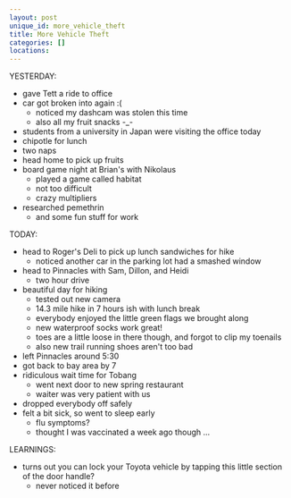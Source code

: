 ```yaml
---
layout: post
unique_id: more_vehicle_theft
title: More Vehicle Theft
categories: []
locations: 
---
```


YESTERDAY:
* gave Tett a ride to office
* car got broken into again :(
  * noticed my dashcam was stolen this time
  * also all my fruit snacks -_-
* students from a university in Japan were visiting the office today
* chipotle for lunch
* two naps
* head home to pick up fruits
* board game night at Brian's with Nikolaus
  * played a game called habitat
  * not too difficult
  * crazy multipliers
* researched pemethrin
  * and some fun stuff for work


TODAY:
* head to Roger's Deli to pick up lunch sandwiches for hike
  * noticed another car in the parking lot had a smashed window
* head to Pinnacles with Sam, Dillon, and Heidi
  * two hour drive
* beautiful day for hiking
  * tested out new camera
  * 14.3 mile hike in 7 hours ish with lunch break
  * everybody enjoyed the little green flags we brought along
  * new waterproof socks work great!
  * toes are a little loose in there though, and forgot to clip my toenails
  * also new trail running shoes aren't too bad
* left Pinnacles around 5:30
* got back to bay area by 7
* ridiculous wait time for Tobang
  * went next door to new spring restaurant
  * waiter was very patient with us
* dropped everybody off safely
* felt a bit sick, so went to sleep early
  * flu symptoms?
  * thought I was vaccinated a week ago though ...

LEARNINGS:
* turns out you can lock your Toyota vehicle by tapping this little section of the door handle?
  * never noticed it before

